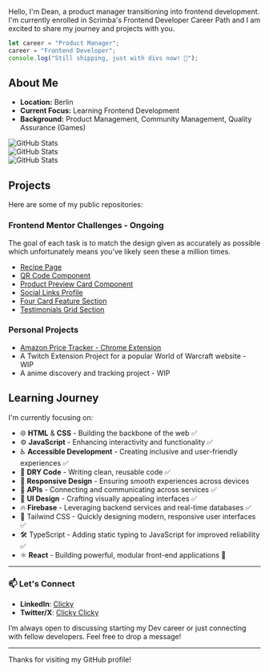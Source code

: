 Hello, I'm Dean, a product manager transitioning into frontend development. I'm currently enrolled in Scrimba's Frontend Developer Career Path and I am excited to share my journey and projects with you.

```javascript
let career = "Product Manager";
career = "Frontend Developer";
console.log("Still shipping, just with divs now! 🚀");
```

## About Me

- **Location:** Berlin
- **Current Focus:** Learning Frontend Development
- **Background:** Product Management, Community Management, Quality Assurance (Games)

![GitHub Stats](https://github-readme-stats.vercel.app/api/top-langs/?username=Kynjii&theme=gotham&show_icons=true&hide_border=true&layout=compact)<br>
![GitHub Stats](https://github-readme-stats.vercel.app/api?username=Kynjii&theme=gotham&show_icons=true&hide_border=true&count_private=true)<br>
![GitHub Stats](https://github-readme-streak-stats.herokuapp.com/?user=Kynjii&theme=gotham&hide_border=true)

## Projects

Here are some of my public repositories:

### Frontend Mentor Challenges - Ongoing
The goal of each task is to match the design given as accurately as possible which unfortunately means you've likely seen these a million times.

- [Recipe Page](https://github.com/Kynjii/Recipe-page)
- [QR Code Component](https://github.com/Kynjii/QR-code-component)
- [Product Preview Card Component](https://github.com/Kynjii/Product-preview-card-component)
- [Social Links Profile](https://github.com/Kynjii/Social-links-profile)
- [Four Card Feature Section](https://github.com/Kynjii/Four-card-feature-section)
- [Testimonials Grid Section](https://github.com/Kynjii/Testimonials-Grid-Section)

### Personal Projects

- [Amazon Price Tracker - Chrome Extension](https://github.com/Kynjii/Amazon-to-Idealo-price-checker)
- A Twitch Extension Project for a popular World of Warcraft website - WIP
- A anime discovery and tracking project - WIP

## Learning Journey

I'm currently focusing on:

- 🌐 **HTML** & **CSS** - Building the backbone of the web ✅
- ⚙️ **JavaScript** - Enhancing interactivity and functionality ✅
- ♿ **Accessible Development** - Creating inclusive and user-friendly experiences ✅
- 🔄 **DRY Code** - Writing clean, reusable code ✅
- 📱 **Responsive Design** - Ensuring smooth experiences across devices
- 🔌 **APIs** - Connecting and communicating across services ✅
- 🎨 **UI Design** - Crafting visually appealing interfaces ✅
- 🔥 **Firebase** - Leveraging backend services and real-time databases ✅
- 🎨 Tailwind CSS - Quickly designing modern, responsive user interfaces ✅
- 🛠️ TypeScript - Adding static typing to JavaScript for improved reliability ✅
- ⚛️ **React** - Building powerful, modular front-end applications 🔄

---

### 📫 Let's Connect

- **LinkedIn**: [Clicky](https://linkedin.com/in/deanburrowscm)
- **Twitter/X**: [Clicky Clicky](https://x.com/Dean_the_dev)

I’m always open to discussing starting my Dev career or just connecting with fellow developers. Feel free to drop a message!

---

Thanks for visiting my GitHub profile!
